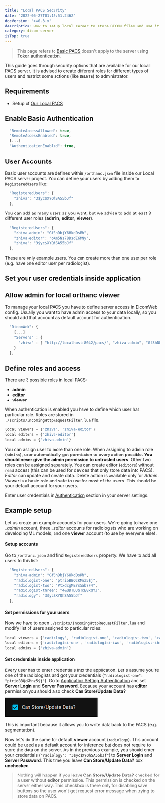 ```yaml
---
title: "Local PACS Security"
date: "2022-05-27T01:19:51.246Z"
docVersion: ">=0.3.x"
description: How to setup local server to store DICOM files and use it as a data provider for the app?
category: dicom-server
isTop: true
---
```


> This page refers to [Basic PACS](/latest/setting-up-local-pacs) doesn't apply to the server using [Token authentication](/latest/setting-up-local-pacs-with-jwt).

This guide goes through security options that are available for our local PACS server. It is advised to create different roles for different types of users and restrict some actions (like `DELETE`) to administrator.

## Requirements

- Setup of [Our Local PACS](/latest/setting-up-local-pacs)

## Enable Basic Authentication

```javascript
  "RemoteAccessAllowed": true,
  "RemoteAccessEnabled": true,
  [...]
  "AuthenticationEnabled": true,
```

## User Accounts

Basic user accounts are defines within `/orthanc.json` file inside our Local PACS server project. You can define your users by adding them to `RegisteredUsers` like:

```javascript
  "RegisteredUsers": {
    "zhiva": "3$yc$XYQhSA55bJf"
  },
```

You can add as many users as you want, but we advise to add at least 3 different user roles (__admin__, __editor__, __viewer__).

```javascript
  "RegisteredUsers": {
    "zhiva-admin": "Gf3hDbjY6HkdDsRh",
    "zhiva-editor": "oAm5Ns78DsdE6MNy",
    "zhiva": "3$yc$XYQhSA55bJf"
  },
```

These are only example users. You can create more than one user per role (e.g. have one editor user per radiologist).

## Set your user credentials inside application



## Allow admin for local orthanc viewer

To manage your local PACS you have to define server access in DicomWeb config. Usually you want to have admin access to your data locally, so you should add that account as default account for authentication.

```javascript
  "DicomWeb": {
    [...]
    "Servers" : {
      "zhiva" : [ "http://localhost:8042/pacs/", "zhiva-admin", "Gf3hDbjY6HkdDsRh" ]
    }
  },
```

## Define roles and access

There are 3 possible roles in local PACS:
- __admin__
- __editor__
- __viewer__

When authentication is enabled you have to define which user has particular role. Roles are stored in `./scripts/IncomingHttpRequestFilter.lua` file.

```javascript
local viewers = {'zhiva', 'zhiva-editor'}
local editors = {'zhiva-editor'}
local admins = {'zhiva-admin'}
```

You can assign user to more than one role. When assigning to admin role (`admins`), user automatically get permission to every action possible. __You should never give the admin permission to untrusted users__. Other two roles can be assigned separately. You can create editor (`editors`) without `read` access (this can be used for devices that only store data into PACS). _Editor_ can update and create data. Delete action is available only for _Admin_. _Viewer_ is a basic role and safe to use for most of the users. This should be your default account for your users.

Enter user credentials in [Authentication](/latest/managing-servers-inside-the-dicom-viewer/#authentication) section in your server settings.

## Example setup

Let us create an example accounts for your users. We're going to have one __admin_ account, three __editor_ accounts for radiologists who are working on developing ML models, and one __viewer__ account (to use by everyone else).

#### Setup accounts

Go to `/orthanc.json` and find `RegisteredUsers` property. We have to add all users to this list:

```javascript
  "RegisteredUsers": {
    "zhiva-admin": "Gf3hDbjY6HkdDsRh",
    "radiologist-one": "ptrioBBQcKMnz5$j",
    "radiologist-two": "PtxdcgMErs5ab?F4",
    "radiologist-three": "4&QDTDJ$!cE8xdYJ",
    "radiology": "3$yc$XYQhSA55bJf"
  },
```

#### Set permissions for your users

Now we have to open `./scripts/IncomingHttpRequestFilter.lua` and modify list of users assigned to particular roles:

```javascript
local viewers = {'radiology', 'radiologist-one', 'radiologist-two', 'radiologist-three'}
local editors = {'radiologist-one', 'radiologist-two', 'radiologist-three'}
local admins = {'zhiva-admin'}
```

#### Set credentials inside application

Every user has to enter credentials into the application. Let's assume you're one of the radiologists and got your credentials (`"radiologist-one": "ptrioBBQcKMnz5$j"`). Go to [Application Setting Authentication](/latest/managing-servers-inside-the-dicom-viewer#authentication) and set __Server Login__ and __Server Password__. Because your account has __editor__ permission you should also check __Can Store/Update Data?__

![Can Save button](./can-save-button.png)

This is important because it allows you to write data back to the PACS (e.g. segmentation).

Now let's do the same for default __viewer__ account (`radiology`). This account could be used as a default account for inference but does not require to store the data on the server. As in the previous example, you should enter your credentials (`"radiology": "3$yc$XYQhSA55bJf"`) to __Server Login__ and __Server Password__. This time you leave __Can Store/Update Data?__ box __unchecked__.

> Nothing will happen if you leave __Can Store/Update Data?__ checked for a user without __editor__ permission. This permission is checked on the server either way. This checkbox is there only for disabling save buttons so the user won't get request error message when trying to store data on PACS.

